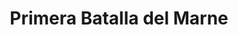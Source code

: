 ﻿---
title: "Primera Batalla del Marne"
permalink: periodes_431.html
layout: periode
dataInici: 1914-09-06
dataFi: 1914-09-12
sidebar: periodes
pares:
  - 311:
    title: "Frente Occidental"
    dataInici: "(1914-08-04)"
    dataFi: "(1918-11-11)"

fills:
jocsPrincipals:
  - title: "The First Battle of the Marne, 1914 AD"
    bggId: 154795

  - title: "Fateful Days: The Marne Campaign of 1914"
    bggId: 177665

jocsEscenaris:
jocsEpoca:
  - title: "Over the Top! Mons & The Marne"
    bggId: 12496
    escenari: "Marne"
    dataInici: 
    dataFi: 

  - title: "Clash of Giants"
    bggId: 2638
    escenari: "Marne"
    dataInici: 
    dataFi: 

jocsEpocaEscenaris:
---
